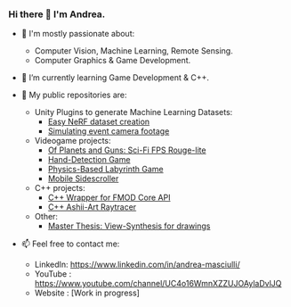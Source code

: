 ### Hi there 👋 I'm Andrea.

- 💬 I'm mostly passionate about:
    - Computer Vision, Machine Learning, Remote Sensing.
    - Computer Graphics & Game Development.

- 🌱 I’m currently learning Game Development & C++.

- 👯 My public repositories are:
    - Unity Plugins to generate Machine Learning Datasets:
        - [Easy NeRF dataset creation](https://github.com/AndreaMas/nerf-dataset-creator-plugin)
        - [Simulating event camera footage](https://github.com/AndreaMas/esim-in-unity)
    - Videogame projects:
        - [Of Planets and Guns: Sci-Fi FPS Rouge-lite](https://gitlab.com/bug-society/of-planets-and-guns)
        - [Hand-Detection Game](https://github.com/AndreaMas/HCI_project_build)
        - [Physics-Based Labyrinth Game](https://github.com/AndreaMas/Physics-Based-Labyrinth-Game)
        - [Mobile Sidescroller](https://github.com/Martiriak/Stickman-Project)
    - C++ projects:
        - [C++ Wrapper for FMOD Core API](https://github.com/AndreaMas/FMOD-API-Core-Wrapper)
        - [C++ Ashii-Art Raytracer](https://github.com/AndreaMas/cpp-basic-raytracer)
    - Other:
        - [Master Thesis: View-Synthesis for drawings](https://github.com/AndreaMas/ict-master-thesis)

- 📫 Feel free to contact me:
    - LinkedIn: https://www.linkedin.com/in/andrea-masciulli/
    - YouTube : https://www.youtube.com/channel/UC4o16WmnXZZUJOAylaDvlJQ
    - Website : [Work in progress]


<!--
**AndreaMas/AndreaMas** is a ✨ _special_ ✨ repository because its `README.md` (this file) appears on your GitHub profile.

Here are some ideas to get you started:

- 🔭 I’m currently working on ...
- 🌱 I’m currently learning ...
- 👯 I’m looking to collaborate on ...
- 🤔 I’m looking for help with ...
- 💬 Ask me about ...
- 📫 How to reach me: ...
- 😄 Pronouns: ...
- ⚡ Fun fact: ...
-->

